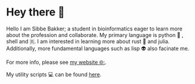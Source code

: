 # Hey there 👋

Hello I am Sibbe Bakker; a student in bioinformatics eager to learn 
more about the profession and collaborate. My primary language is 
python 🐍 , shell and 🇷. I am interested in learning more about rust
🦀 and julia. Additionally, more fundamental languages such as 
lisp 👽 also facinate me.

For more info, please see 
[my website 🌐:](https://luke-ebbis.github.io/).

My utility scripts 💻 can be found [here](https://github.com/Luke-ebbis/script). 

